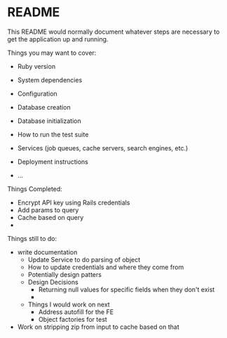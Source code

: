 # README

This README would normally document whatever steps are necessary to get the
application up and running.

Things you may want to cover:

* Ruby version

* System dependencies

* Configuration

* Database creation

* Database initialization

* How to run the test suite

* Services (job queues, cache servers, search engines, etc.)

* Deployment instructions

* ...




Things Completed: 
- Encrypt API key using Rails credentials
- Add params to query
- Cache based on query
- 



Things still to do:
- write documentation
  - Update Service to do parsing of object
  - How to update credentials and where they come from
  - Potentially design patters
  - Design Decisions
    - Returning null values for specific fields when they don't exist
    - 
  - Things I would work on next
    - Address autofill for the FE
    - Object factories for test
- Work on stripping zip from input to cache based on that

